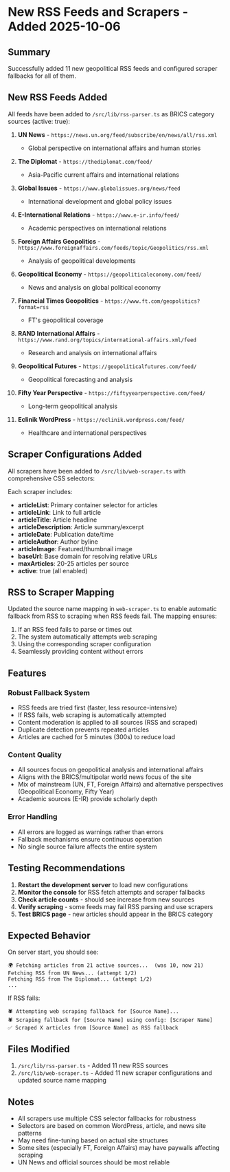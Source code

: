 # New RSS Feeds and Scrapers - Added 2025-10-06

## Summary
Successfully added 11 new geopolitical RSS feeds and configured scraper fallbacks for all of them.

## New RSS Feeds Added

All feeds have been added to `/src/lib/rss-parser.ts` as BRICS category sources (active: true):

1. **UN News** - `https://news.un.org/feed/subscribe/en/news/all/rss.xml`
   - Global perspective on international affairs and human stories
   
2. **The Diplomat** - `https://thediplomat.com/feed/`
   - Asia-Pacific current affairs and international relations
   
3. **Global Issues** - `https://www.globalissues.org/news/feed`
   - International development and global policy issues
   
4. **E-International Relations** - `https://www.e-ir.info/feed/`
   - Academic perspectives on international relations
   
5. **Foreign Affairs Geopolitics** - `https://www.foreignaffairs.com/feeds/topic/Geopolitics/rss.xml`
   - Analysis of geopolitical developments
   
6. **Geopolitical Economy** - `https://geopoliticaleconomy.com/feed/`
   - News and analysis on global political economy
   
7. **Financial Times Geopolitics** - `https://www.ft.com/geopolitics?format=rss`
   - FT's geopolitical coverage
   
8. **RAND International Affairs** - `https://www.rand.org/topics/international-affairs.xml/feed`
   - Research and analysis on international affairs
   
9. **Geopolitical Futures** - `https://geopoliticalfutures.com/feed/`
   - Geopolitical forecasting and analysis
   
10. **Fifty Year Perspective** - `https://fiftyyearperspective.com/feed/`
    - Long-term geopolitical analysis
    
11. **Eclinik WordPress** - `https://eclinik.wordpress.com/feed/`
    - Healthcare and international perspectives

## Scraper Configurations Added

All scrapers have been added to `/src/lib/web-scraper.ts` with comprehensive CSS selectors:

Each scraper includes:
- **articleList**: Primary container selector for articles
- **articleLink**: Link to full article
- **articleTitle**: Article headline
- **articleDescription**: Article summary/excerpt
- **articleDate**: Publication date/time
- **articleAuthor**: Author byline
- **articleImage**: Featured/thumbnail image
- **baseUrl**: Base domain for resolving relative URLs
- **maxArticles**: 20-25 articles per source
- **active**: true (all enabled)

## RSS to Scraper Mapping

Updated the source name mapping in `web-scraper.ts` to enable automatic fallback from RSS to scraping when RSS feeds fail. The mapping ensures:

1. If an RSS feed fails to parse or times out
2. The system automatically attempts web scraping
3. Using the corresponding scraper configuration
4. Seamlessly providing content without errors

## Features

### Robust Fallback System
- RSS feeds are tried first (faster, less resource-intensive)
- If RSS fails, web scraping is automatically attempted
- Content moderation is applied to all sources (RSS and scraped)
- Duplicate detection prevents repeated articles
- Articles are cached for 5 minutes (300s) to reduce load

### Content Quality
- All sources focus on geopolitical analysis and international affairs
- Aligns with the BRICS/multipolar world news focus of the site
- Mix of mainstream (UN, FT, Foreign Affairs) and alternative perspectives (Geopolitical Economy, Fifty Year)
- Academic sources (E-IR) provide scholarly depth

### Error Handling
- All errors are logged as warnings rather than errors
- Fallback mechanisms ensure continuous operation
- No single source failure affects the entire system

## Testing Recommendations

1. **Restart the development server** to load new configurations
2. **Monitor the console** for RSS fetch attempts and scraper fallbacks
3. **Check article counts** - should see increase from new sources
4. **Verify scraping** - some feeds may fail RSS parsing and use scrapers
5. **Test BRICS page** - new articles should appear in the BRICS category

## Expected Behavior

On server start, you should see:
```
🌍 Fetching articles from 21 active sources...  (was 10, now 21)
Fetching RSS from UN News... (attempt 1/2)
Fetching RSS from The Diplomat... (attempt 1/2)
...
```

If RSS fails:
```
🕷️ Attempting web scraping fallback for [Source Name]...
🕷️ Scraping fallback for [Source Name] using config: [Scraper Name]
✅ Scraped X articles from [Source Name] as RSS fallback
```

## Files Modified

1. `/src/lib/rss-parser.ts` - Added 11 new RSS sources
2. `/src/lib/web-scraper.ts` - Added 11 new scraper configurations and updated source name mapping

## Notes

- All scrapers use multiple CSS selector fallbacks for robustness
- Selectors are based on common WordPress, article, and news site patterns
- May need fine-tuning based on actual site structures
- Some sites (especially FT, Foreign Affairs) may have paywalls affecting scraping
- UN News and official sources should be most reliable
